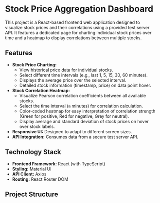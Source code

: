 # Stock Price Aggregation Dashboard

This project is a React-based frontend web application designed to visualize stock prices and their correlations using a provided test server API. It features a dedicated page for charting individual stock prices over time and a heatmap to display correlations between multiple stocks.

## Features

* **Stock Price Charting:**
    * View historical price data for individual stocks.
    * Select different time intervals (e.g., last 1, 5, 15, 30, 60 minutes).
    * Displays the average price over the selected interval.
    * Detailed stock information (timestamp, price) on data point hover.
* **Stock Correlation Heatmap:**
    * Visualize Pearson correlation coefficients between all available stocks.
    * Select the time interval (`m` minutes) for correlation calculation.
    * Color-coded heatmap for easy interpretation of correlation strength (Green for positive, Red for negative, Grey for neutral).
    * Display average and standard deviation of stock prices on hover over stock labels.
* **Responsive UI:** Designed to adapt to different screen sizes.
* **API Integration:** Consumes data from a secure test server API.

## Technology Stack

* **Frontend Framework:** React (with TypeScript)
* **Styling:** Material UI
* **API Client:** Axios
* **Routing:** React Router DOM

## Project Structure

